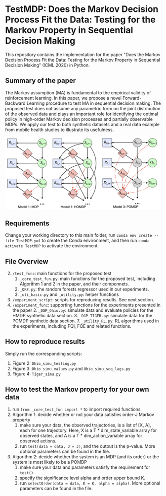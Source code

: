 
# TestMDP: Does the Markov Decision Process Fit the Data: Testing for the Markov Property in Sequential Decision Making

This repository contains the implementation for the paper "Does the Markov Decision Process Fit the Data: Testing for the Markov Property in Sequential Decision Making" (ICML 2020) in Python.

## Summary of the paper

The Markov assumption (MA) is fundamental to the empirical validity of reinforcement learning. In this paper, we propose a novel Forward-Backward Learning procedure to test MA in sequential decision making. The proposed test does not assume any parametric form on the joint distribution of the observed data and plays an important role for identifying the optimal policy in high-order Markov decision processes and partially observable MDPs. We apply our test to both synthetic datasets and a real data example from mobile health studies to illustrate its usefulness.

<img align="center" src="diag.png" alt="drawing" width="600">



## Requirements
Change your working directory to this main folder, run `conda env create --file TestMDP.yml` to create the Conda environment, and then run `conda activate TestMDP` to activate the environment.

## File Overview
2. `/test_func`: main functions for the proposed test
    1. `_core_test_fun.py`: main functions for the proposed test, including Algorithm 1 and 2 in the paper, and their componnets.
    5. `_QRF.py`: the random forests regressor used in our experiments.
    6. `_uti_basic.py` and `_utility.py`: helper functions
1. `/experiment_script`: scripts for reproducing results. See next section. 
2. `/experiment_func`: supporting functions for the experiments presented in the paper
        2. `_DGP_Ohio.py`: simulate data and evaluate policies for the HMDP synthetic data section.
        3. `_DGP_TIGER.py`: simulate data for the POMDP synthetic data section.
        7. `_utility_RL.py`: RL algorithms used in the experiments, including FQI, FQE and related functions.

## How to reproduce results
Simply run the corresponding scripts:

1. Figure 2: `Ohio_simu_testing.py`
2. Figure 3: `Ohio_simu_values.py` and `Ohio_simu_seq_lags.py`
3. Figure 4: `Tiger_simu.py`

## How to test the Markov property for your own data
1. run `from _core_test_fun import *` to import required functions
2. Algorithm 1: decide whether or not your data satisfies order-J Markov property
    1. make sure your data, the observed trajectories, is a list of [X, A], each for one trajectory. Here, X is a T * dim_state_variable array for observed states, and A is a T * dim_action_variable array for observed actions. 
    2. run `test(data = data, J = J)`, and the output is the p-value. More optional parameters can be found in the file. 
3. Algorithm 2: decide whether the system is an MDP (and its order) or the system is most likely to be a POMDP 
    1. make sure your data and parameters satisfy the requirement for  `test()`. 
    2. specify the significance level alpha and order upper bound K. 
    2. run `selectOrder(data = data, K = K, alpha = alpha)`. More optional parameters can be found in the file. 
